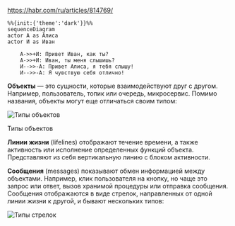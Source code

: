 
https://habr.com/ru/articles/814769/



```mermaid
%%{init:{'theme':'dark'}}%%
sequenceDiagram
actor А as Алиса
actor И as Иван

    А->>+И: Привет Иван, как ты?
    А->>+И: Иван, ты меня слышишь?
    И-->>-А: Привет Алиса, я тебя слышу!
    И-->>-А: Я чувствую себя отлично!
```


**Объекты** — это сущности, которые взаимодействуют друг с другом. Например, пользователь, топик или очередь, микросервис. Помимо названия, объекты могут еще отличаться своим типом:

![Типы объектов](https://habrastorage.org/r/w1560/getpro/habr/upload_files/b04/214/129/b0421412993777ae5a304a83b1b47d8b.png "Типы объектов")

Типы объектов

**Линии жизни** (lifelines) отображают течение времени, а также активность или исполнение определенных функций объекта. Представляют из себя вертикальную линию с блоком активности.

**Сообщения** (messages) показывают обмен информацией между объектами. Например, клик пользователя на кнопку, но чаще это запрос или ответ, вызов хранимой процедуры или отправка сообщения. Сообщения отображаются в виде стрелок, направленных от одной линии жизни к другой, и бывают нескольких типов:

![Типы стрелок](https://habrastorage.org/r/w1560/getpro/habr/upload_files/dad/415/b4b/dad415b4badff7b47af0d407d2937909.png "Типы стрелок")